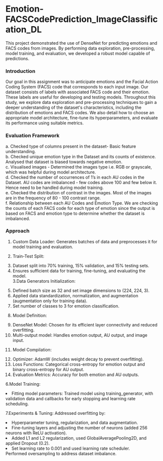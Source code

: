 # Emotion-FACSCodePrediction_ImageClassification_DL
This project demonstrated the use of DenseNet for predicting emotions and FACS codes from images. By performing data exploration, pre-processing, model training, and evaluation, we developed a robust model capable of predictions. 
### Introduction 
Our goal in this assignment was to anticipate emotions and the Facial Action Coding System (FACS) code that corresponds to each input image. Our dataset consists of labels with associated FACS code and their emotion. These labels are useful for developing and testing models. Throughout this study, we explore data exploration and pre-processing techniques to gain a deeper understanding of the dataset's characteristics, including the distribution of emotions and FACS codes. We also detail how to choose an appropriate model architecture, fine-tune its hyperparameters, and evaluate its performance using suitable metrics.
### Evaluation Framework

a. Checked type of columns present in the dataset- Basic feature understanding.<br/>
b. Checked unique emotion type in the Dataset and its counts of existence. Analysed that dataset is biased towards negative emotion.<br/>
c. Visualised images - Determined the images type i.e.  RGB or grayscale, which was helpful during model architecture.<br/>
d. Checked the number of occurrences of 1’s in each AU codes in the Dataset.  AU codes are imbalanced - few codes above 100 and few below it. Hence need to be handled during model training.<br/>
e. Checked the distribution of contrast in the images. Most of the images are in the frequency of 80 - 100 contrast range.<br/>
f. Relationship between each AU Codes and Emotion Type. We are checking the counts of each FACS code for each type of emotion since the output is based on FACS and emotion type to determine whether the dataset is imbalanced.<br/>

### Approach
1. Custom Data Loader: Generates batches of data and preprocesses it for model training and evaluation.
2. Train-Test Split: 
        <li>Dataset split into 70% training, 15% validation, and 15% testing sets.</li>
        <li>Ensures sufficient data for training, fine-tuning, and evaluating the model.</li>
3.Data Generators Initialization:
    <li>Defined batch size as 32 and set image dimensions to (224, 224, 3).</li>
    <li>Applied data standardization, normalization, and augmentation (augmentation only for training data).</li>
    <li>Set number of classes to 3 for emotion classification.</li>

4. Model Definition:
    <li>DenseNet Model: Chosen for its efficient layer connectivity and reduced overfitting.</li>
    <li>Multi-output model: Handles emotion output, AU output, and image input.</li>
5. Model Compilation:
    <li>Optimizer: AdamW (includes weight decay to prevent overfitting).</li>
    <li>Loss Functions: Categorical cross-entropy for emotion output and binary cross-entropy for AU output.</li>
    <li>Evaluation Metrics: Accuracy for both emotion and AU outputs.</li>

6.Model Training:
    <li>Fitting model parameters: Trained model using training_generator, with validation data and callbacks for early stopping and learning rate scheduling.</li>

7.Experiments & Tuning:
    Addressed overfitting by:
      <li>Hyperparameter tuning, regularization, and data augmentation.</li>
      <li>Fine-tuning layers and adjusting the number of neurons (added 256 neurons with ReLU activation).</li>
      <li>Added L1 and L2 regularization, used GlobalAveragePooling2D, and applied Dropout (0.2).</li>
      <li>Set learning rate to 0.001 and used learning rate scheduler.</li>
Performed oversampling to address dataset imbalance.
